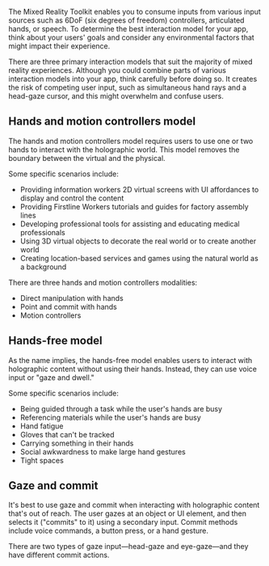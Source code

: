 The Mixed Reality Toolkit enables you to consume inputs from various input sources such as 6DoF (six degrees of freedom) controllers, articulated hands, or speech. To determine the best interaction model for your app, think about your users' goals and consider any environmental factors that might impact their experience. 

There are three primary interaction models that suit the majority of mixed reality experiences. Although you could combine parts of various interaction models into your app, think carefully before doing so. It creates the risk of competing user input, such as simultaneous hand rays and a head-gaze cursor, and this might overwhelm and confuse users.

## Hands and motion controllers model

The hands and motion controllers model requires users to use one or two hands to interact with the holographic world. This model removes the boundary between the virtual and the physical.

Some specific scenarios include:

- Providing information workers 2D virtual screens with UI affordances to display and control the content
- Providing Firstline Workers tutorials and guides for factory assembly lines
- Developing professional tools for assisting and educating medical professionals
- Using 3D virtual objects to decorate the real world or to create another world
- Creating location-based services and games using the natural world as a background

There are three hands and motion controllers modalities:

- Direct manipulation with hands
- Point and commit with hands
- Motion controllers

## Hands-free model

As the name implies, the hands-free model enables users to interact with holographic content without using their hands. Instead, they can use voice input or "gaze and dwell."

Some specific scenarios include:

- Being guided through a task while the user's hands are busy
- Referencing materials while the user's hands are busy
- Hand fatigue
- Gloves that can't be tracked
- Carrying something in their hands
- Social awkwardness to make large hand gestures
- Tight spaces

## Gaze and commit

It's best to use gaze and commit when interacting with holographic content that's out of reach. The user gazes at an object or UI element, and then selects it ("commits" to it) using a secondary input. Commit methods include voice commands, a button press, or a hand gesture.

There are two types of gaze input—head-gaze and eye-gaze—and they have different commit actions.
